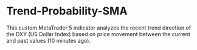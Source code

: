 # Trend-Probability-SMA
This custom MetaTrader 5 indicator analyzes the recent trend direction of the DXY (US Dollar Index) based on price movement between the current and past values (10 minutes ago).
